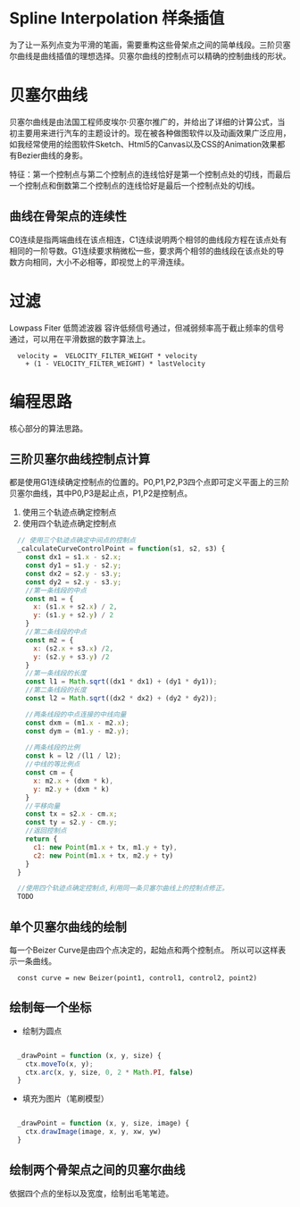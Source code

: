 # Spline Interpolation 样条插值

为了让一系列点变为平滑的笔画，需要重构这些骨架点之间的简单线段。三阶贝塞尔曲线是曲线插值的理想选择。贝塞尔曲线的控制点可以精确的控制曲线的形状。


# 贝塞尔曲线

贝塞尔曲线是由法国工程师皮埃尔·贝塞尔推广的，并给出了详细的计算公式，当初主要用来进行汽车的主题设计的。现在被各种做图软件以及动画效果广泛应用，如我经常使用的绘图软件Sketch、Html5的Canvas以及CSS的Animation效果都有Bezier曲线的身影。

特征：第一个控制点与第二个控制点的连线恰好是第一个控制点处的切线，而最后一个控制点和倒数第二个控制点的连线恰好是最后一个控制点处的切线。


## 曲线在骨架点的连续性
C0连续是指两端曲线在该点相连，C1连续说明两个相邻的曲线段方程在该点处有相同的一阶导数。G1连续要求稍微松一些，要求两个相邻的曲线段在该点处的导数方向相同，大小不必相等，即视觉上的平滑连续。

# 过滤
Lowpass Fiter 低筒滤波器
容许低频信号通过，但减弱频率高于截止频率的信号通过，可以用在平滑数据的数字算法上。

```
  velocity =  VELOCITY_FILTER_WEIGHT * velocity
    + (1 - VELOCITY_FILTER_WEIGHT) * lastVelocity
```

# 编程思路
核心部分的算法思路。

## 三阶贝塞尔曲线控制点计算
都是使用G1连续确定控制点的位置的。P0,P1,P2,P3四个点即可定义平面上的三阶贝塞尔曲线，其中P0,P3是起止点，P1,P2是控制点。

1. 使用三个轨迹点确定控制点
2. 使用四个轨迹点确定控制点

```javascript
  // 使用三个轨迹点确定中间点的控制点
  _calculateCurveControlPoint = function(s1, s2, s3) {
    const dx1 = s1.x - s2.x;
    const dy1 = s1.y - s2.y;
    const dx2 = s2.y - s3.y;
    const dy2 = s2.y - s3.y;
    //第一条线段的中点
    const m1 = {
      x: (s1.x + s2.x) / 2,
      y: (s1.y + s2.y) / 2
    }
    //第二条线段的中点
    const m2 = {
      x: (s2.x + s3.x) /2,
      y: (s2.y + s3.y) /2
    }
    //第一条线段的长度
    const l1 = Math.sqrt((dx1 * dx1) + (dy1 * dy1));
    //第二条线段的长度
    const l2 = Math.sqrt((dx2 * dx2) + (dy2 * dy2));

    //两条线段的中点连接的中线向量
    const dxm = (m1.x - m2.x);
    const dym = (m1.y - m2.y);
    
    //两条线段的比例
    const k = l2 /(l1 / l2);
    //中线的等比例点
    const cm = {
      x: m2.x + (dxm * k),
      y: m2.y + (dxm * k)
    }
    //平移向量
    const tx = s2.x - cm.x;
    const ty = s2.y - cm.y;
    //返回控制点
    return {
      c1: new Point(m1.x + tx, m1.y + ty),
      c2: new Point(m1.x + tx, m2.y + ty)
    }
  }
```


```javascript
  //使用四个轨迹点确定控制点,利用同一条贝塞尔曲线上的控制点修正。
  TODO
```

## 单个贝塞尔曲线的绘制
每一个Beizer Curve是由四个点决定的，起始点和两个控制点。
所以可以这样表示一条曲线。

```
  const curve = new Beizer(point1, control1, control2, point2)
```

## 绘制每一个坐标

- 绘制为圆点

```javascript

  _drawPoint = function (x, y, size) {
    ctx.moveTo(x, y);
    ctx.arc(x, y, size, 0, 2 * Math.PI, false)
  }
```

- 填充为图片（笔刷模型）

```javascript

  _drawPoint = function (x, y, size, image) {
    ctx.drawImage(image, x, y, xw, yw)
  }
```

## 绘制两个骨架点之间的贝塞尔曲线
依据四个点的坐标以及宽度，绘制出毛笔笔迹。














